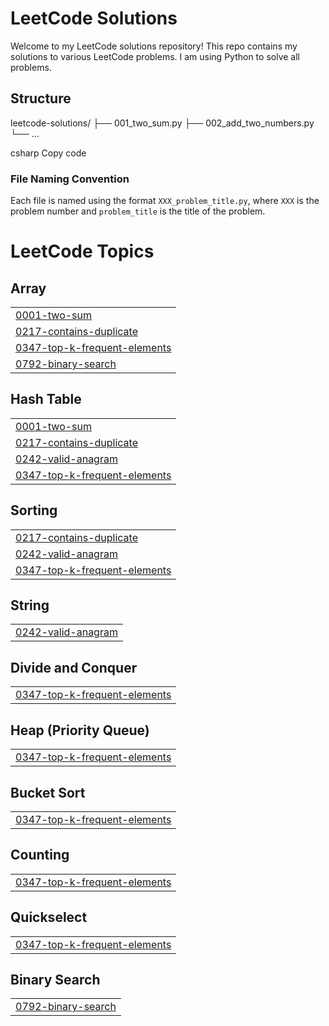 # LeetCode Solutions

Welcome to my LeetCode solutions repository! This repo contains my solutions to various LeetCode problems. I am using Python to solve all problems.

## Structure

leetcode-solutions/ ├── 001_two_sum.py ├── 002_add_two_numbers.py └── ...

csharp
Copy code

### File Naming Convention
Each file is named using the format `XXX_problem_title.py`, where `XXX` is the problem number and `problem_title` is the title of the problem.



<!---LeetCode Topics Start-->
# LeetCode Topics
## Array
|  |
| ------- |
| [0001-two-sum](https://github.com/JosephL17/Leetcode/tree/master/0001-two-sum) |
| [0217-contains-duplicate](https://github.com/JosephL17/Leetcode/tree/master/0217-contains-duplicate) |
| [0347-top-k-frequent-elements](https://github.com/JosephL17/Leetcode/tree/master/0347-top-k-frequent-elements) |
| [0792-binary-search](https://github.com/JosephL17/Leetcode/tree/master/0792-binary-search) |
## Hash Table
|  |
| ------- |
| [0001-two-sum](https://github.com/JosephL17/Leetcode/tree/master/0001-two-sum) |
| [0217-contains-duplicate](https://github.com/JosephL17/Leetcode/tree/master/0217-contains-duplicate) |
| [0242-valid-anagram](https://github.com/JosephL17/Leetcode/tree/master/0242-valid-anagram) |
| [0347-top-k-frequent-elements](https://github.com/JosephL17/Leetcode/tree/master/0347-top-k-frequent-elements) |
## Sorting
|  |
| ------- |
| [0217-contains-duplicate](https://github.com/JosephL17/Leetcode/tree/master/0217-contains-duplicate) |
| [0242-valid-anagram](https://github.com/JosephL17/Leetcode/tree/master/0242-valid-anagram) |
| [0347-top-k-frequent-elements](https://github.com/JosephL17/Leetcode/tree/master/0347-top-k-frequent-elements) |
## String
|  |
| ------- |
| [0242-valid-anagram](https://github.com/JosephL17/Leetcode/tree/master/0242-valid-anagram) |
## Divide and Conquer
|  |
| ------- |
| [0347-top-k-frequent-elements](https://github.com/JosephL17/Leetcode/tree/master/0347-top-k-frequent-elements) |
## Heap (Priority Queue)
|  |
| ------- |
| [0347-top-k-frequent-elements](https://github.com/JosephL17/Leetcode/tree/master/0347-top-k-frequent-elements) |
## Bucket Sort
|  |
| ------- |
| [0347-top-k-frequent-elements](https://github.com/JosephL17/Leetcode/tree/master/0347-top-k-frequent-elements) |
## Counting
|  |
| ------- |
| [0347-top-k-frequent-elements](https://github.com/JosephL17/Leetcode/tree/master/0347-top-k-frequent-elements) |
## Quickselect
|  |
| ------- |
| [0347-top-k-frequent-elements](https://github.com/JosephL17/Leetcode/tree/master/0347-top-k-frequent-elements) |
## Binary Search
|  |
| ------- |
| [0792-binary-search](https://github.com/JosephL17/Leetcode/tree/master/0792-binary-search) |
<!---LeetCode Topics End-->